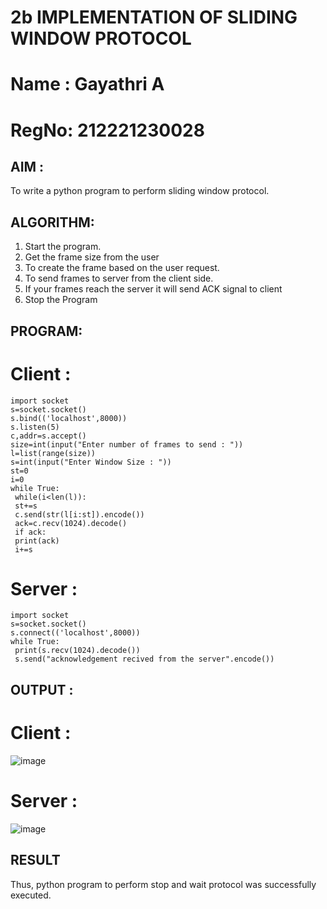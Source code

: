 # 2b IMPLEMENTATION OF SLIDING WINDOW PROTOCOL

# Name : Gayathri A
# RegNo: 212221230028
## AIM :
To write a python program to perform sliding window protocol.
## ALGORITHM:
1. Start the program.
2. Get the frame size from the user
3. To create the frame based on the user request.
4. To send frames to server from the client side.
5. If your frames reach the server it will send ACK signal to client
6. Stop the Program
## PROGRAM:
# Client :
```
import socket
s=socket.socket()
s.bind(('localhost',8000))
s.listen(5)
c,addr=s.accept()
size=int(input("Enter number of frames to send : "))
l=list(range(size))
s=int(input("Enter Window Size : "))
st=0
i=0
while True:
 while(i<len(l)):
 st+=s
 c.send(str(l[i:st]).encode())
 ack=c.recv(1024).decode()
 if ack:
 print(ack)
 i+=s
```
# Server :
```
import socket
s=socket.socket()
s.connect(('localhost',8000))
while True: 
 print(s.recv(1024).decode())
 s.send("acknowledgement recived from the server".encode())
```

## OUTPUT :

# Client :

![image](https://github.com/Gayathriraj18/2b_SLIDING_WINDOW_PROTOCOL/assets/94154854/ddcc90e4-db14-434b-9f4a-8f3ec20c9fbc)

# Server :

![image](https://github.com/Gayathriraj18/2b_SLIDING_WINDOW_PROTOCOL/assets/94154854/4124f8be-9c40-4493-9a43-de8a027c7072)

## RESULT
Thus, python program to perform stop and wait protocol was successfully executed.
